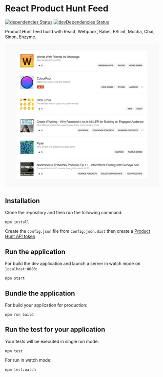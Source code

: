 # React Product Hunt Feed

[![dependencies Status](https://david-dm.org/samouss/react-product-hunt-feed/status.svg)](https://david-dm.org/samouss/react-product-hunt-feed) [![devDependencies Status](https://david-dm.org/samouss/react-product-hunt-feed/dev-status.svg)](https://david-dm.org/samouss/react-product-hunt-feed?type=dev)

Product Hunt feed build with React, Webpack, Babel, ESLint, Mocha, Chai, Sinon, Enzyme.

![Product Hunt Feed](https://raw.githubusercontent.com/samouss/react-product-hunt-feed/master/example.png)

## Installation

Clone the repository and then run the following command:

```
npm install
```

Create the `config.json` file from `config.json.dist` then create a [Product Hunt API token](https://api.producthunt.com/v1/docs).

## Run the application

For build the dev application and launch a server in watch mode on `localhost:8080`:

```
npm start
```

## Bundle the application

For build your application for production:

```
npm run build
```

## Run the test for your application

Your tests will be executed in single run mode:

```
npm test
```

For run in watch mode:

```
npm test:watch
```
